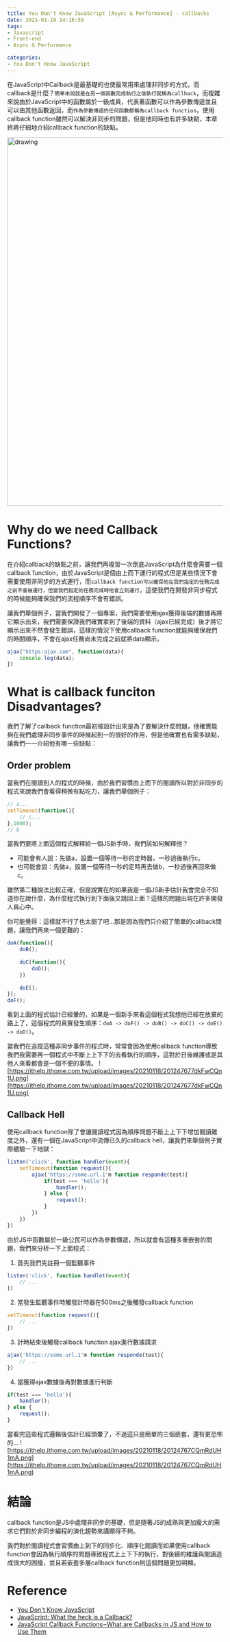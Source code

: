 ```yaml
---
title: You Don't Know JavaScript [Async & Performance] - callbacks
date: 2021-01-18 14:16:59
tags:
- Javascript
- Front-end
- Async & Performance

categories:
- You Don't Know JavaScript
---
```


在JavaScript中Callback是最基礎的也使最常用來處理非同步的方式，而callback是什麼？`簡單來說就是在另一個函數完成執行之後執行就稱為callback`，而複雜來說由於JavaScript中的函數屬於一級成員，代表著函數可以作為參數傳遞並且可以由其他函數返回，而`作為參數傳遞的任何函數都稱為callback function`，使用callback function雖然可以解決非同步的問題，但是他同時也有許多缺點，本章終將仔細地介紹callback function的缺點。

<img src="https://miro.medium.com/max/1400/1*58vcVucp3Jn6HCnLalYlwQ.png" alt="drawing" width="860"/>

<!-- more -->

# Why do we need Callback Functions?
在介紹callback的缺點之前，讓我們再複習一次倒底JavaScript為什麼會需要一個callback function，由於JavaScript是個由上而下運行的程式但是某些情況下會需要使用非同步的方式運行，而`callback function可以確保他在我們指定的任務完成之前不會被運行，但當我們指定的任務完成時他會立刻運行`，這使我們在開發非同步程式的時候能夠確保我們的流程順序不會有錯誤。

讓我們舉個例子，當我們開發了一個專案，我們需要使用ajax獲得後端的數據再將它顯示出來，我們需要保證我們確實拿到了後端的資料（ajax已經完成）後才將它顯示出來不然會發生錯誤，這樣的情況下使用callback function就能夠確保我們的時間順序，不會在ajax任務尚未完成之前就將data顯示。
```javascript
ajax("https:ajax.com", function(data){
    console.log(data);
})
```

# What is callback funciton Disadvantages?
我們了解了callback function最初被設計出來是為了要解決什麼問題，他確實能夠在我們處理非同步事件的時候起到一的很好的作用，但是他確實也有需多缺點，讓我們一一介紹他有哪一些缺點：

## Order problem
當我們在閱讀別人的程式的時候，由於我們習慣由上而下的閱讀所以對於非同步的程式來說我們會看得稍微有點吃力，讓我們舉個例子：
```javascript
// a...
setTimeout(function(){
    // c...
},1000);
// b
```
當我們要將上面這個程式解釋給一個JS新手時，我們該如何解釋他？
- 可能會有人說：先做a，設置一個等待一秒的定時器，一秒過後執行c。
- 也可能會說：先做a，設置一個等待一秒的定時再去做b，一秒過後再回來做c。

雖然第二種說法比較正確，但是說實在的如果我是一個JS新手估計我會完全不知道你在說什麼，為什麼程式執行到下面後又跳回上面？這樣的問題出現在許多開發人員心中。

你可能覺得：這樣就不行了也太弱了吧...那是因為我們只介紹了簡單的callback問題，讓我們再來一個更難的：
```javascript
doA(function(){
    doB();
    
    doC(function(){
        doD();
    })
    
    doE();
});
doF();
```
看到上面的程式估計已經暈的，如果是一個新手來看這個程式我想他已經在放棄的路上了，這個程式的真實發生順序：`doA -> doF() -> doB() -> doC() -> doE() -> doD()`。

當我們在追蹤這種非同步事件的程式時，常常會因為使用callback function導致我們我需要再一個程式中不斷上上下下的去看執行的順序，這對於日後維護或是其他人來看都會是一個不便的事情。
![https://ithelp.ithome.com.tw/upload/images/20210118/201247677dkFwCQn1U.png](https://ithelp.ithome.com.tw/upload/images/20210118/201247677dkFwCQn1U.png)

## Callback Hell
使用callback function除了會讓閱讀程式因為順序問題不斷上上下下增加閱讀難度之外，還有一個在JavaScript中流傳已久的callback hell，讓我們來舉個例子實際體驗一下地獄：
```javascript
listen('click', function handler(event){
    setTimeout(function request(){
        ajax('https://some.url.1'm function responde(test){
            if(test === 'hello'){
                handler();
            } else {
                request();
            }
        })
    })
})
```
由於JS中函數屬於一級公民可以作為參數傳遞，所以就會有這種多重嵌套的問題，我們來分析一下上面程式：
1. 首先我們先註冊一個監聽事件
```javascript
listen('click', function handlet(event){
    // ...
})
```
2. 當發生監聽事件時觸發計時器在500ms之後觸發callback function
```javascript
setTimeout(function request(){
    // ...
})
```
3. 計時結束後觸發callback function ajax進行數據請求
```javascript
ajax('https://some.url.1'm function responde(test){
    // ...
})
```
4. 當獲得ajax數據後再對數據進行判斷
```javascript
if(test === 'hello'){
    handler();
} else {
    request();
}
```
當看完這些程式邏輯後估計已經頭暈了，不過這只是簡單的三個嵌套，還有更恐怖的...
![https://ithelp.ithome.com.tw/upload/images/20210118/20124767CQmRdUH1mA.png](https://ithelp.ithome.com.tw/upload/images/20210118/20124767CQmRdUH1mA.png)


# 結論
callback function是JS中處理非同步的基礎，但是隨著JS的成熟與更加龐大的需求它們對於非同步編程的演化趨勢來講顯得不夠。

我們對於閱讀程式會習慣由上到下的同步化、順序化閱讀而如果使用callback function會因為執行順序的問題導致程式上上下下的執行，對後續的維護與閱讀造成很大的困擾，並且若嵌套多層callback function則這個問題更加明顯。


# Reference
- [You Don't Know JavaScript](https://github.com/getify/You-Dont-Know-JS/blob/1st-ed/async%20&%20performance/ch2.md)
- [JavaScript: What the heck is a Callback?](https://codeburst.io/javascript-what-the-heck-is-a-callback-aba4da2deced#:~:text=Simply%20put%3A%20A%20callback%20is,In%20JavaScript%2C%20functions%20are%20objects.&text=Functions%20that%20do%20this%20are%20called%20higher%2Dorder%20functions.)
- [JavaScript Callback Functions – What are Callbacks in JS and How to Use Them](https://www.freecodecamp.org/news/javascript-callback-functions-what-are-callbacks-in-js-and-how-to-use-them/)